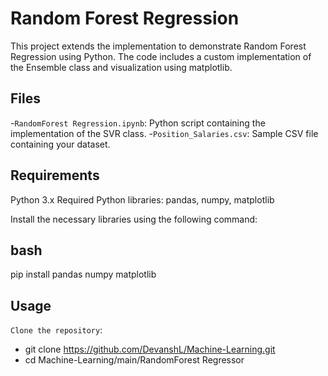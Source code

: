 # Random Forest Regression
This project extends the implementation to demonstrate Random Forest Regression using Python. The code includes a custom implementation of the Ensemble class and visualization using matplotlib.

## Files

-`RandomForest Regression.ipynb`: Python script containing the implementation of the SVR class.
-`Position_Salaries.csv`: Sample CSV file containing your dataset.

## Requirements
Python 3.x
Required Python libraries: pandas, numpy, matplotlib

Install the necessary libraries using the following command:

## bash
pip install pandas numpy matplotlib


## Usage

`Clone the repository`:

- git clone https://github.com/DevanshL/Machine-Learning.git
- cd Machine-Learning/main/RandomForest Regressor

